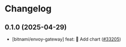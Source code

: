 # Changelog

## 0.1.0 (2025-04-29)

* [bitnami/envoy-gateway] feat: :tada: Add chart ([#33205](https://github.com/bitnami/charts/pull/33205))
